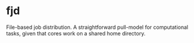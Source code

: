 fjd
===

File-based job distribution. A straightforward pull-model for computational tasks, given that cores work on a shared home directory.